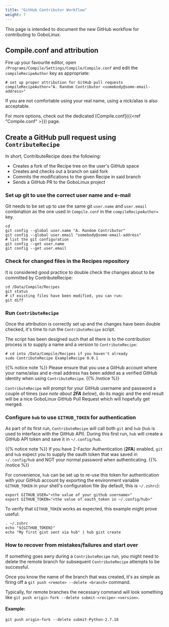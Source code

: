 ```yaml
---
title: "GitHub Contributor Workflow"
weight: 7
---
```


This page is intended to document the new GitHub workflow for contributing to
GoboLinux.

## Compile.conf and attribution

Fire up your favourite editor, open
`/Programs/Compile/Settings/Compile/Compile.conf` and edit the
`compileRecipeAuthor` key as appropriate:

```fish
# set up proper attribution for GitHub pull requests
compileRecipeAuthor="A. Random Contributor <somebody@some-email-address>"
```

If you are not comfortable using your real name, using a nick/alias is also
acceptable.

For more options, check out the dedicated
[Compile.conf]({{<ref "Compile.conf" >}}) page.

## Create a GitHub pull request using `ContributeRecipe`

In short, ContributeRecipe does the following:

-   Creates a fork of the Recipe tree on the user's GitHub space
-   Creates and checks out a branch on said fork
-   Commits the modifications to the given Recipe in said branch
-   Sends a GitHub PR to the GoboLinux project

### Set up git to use the correct user name and e-mail

Git needs to be set up to use the same git `user.name` and `user.email`
combination as the one used in `Compile.conf` in the `compileRecipeAuthor=` key.

```fish
cd
git config --global user.name "A. Random Contributor"
git config --global user.email "somebody@some-email-address"
# list the git configuration
git config --get user.name
git config --get user.email
```

### Check for changed files in the Recipes repository

It is considered good practice to double check the changes about to be committed
by ContributeRecipe:

```fish
cd /Data/Compile/Recipes
git status
# if existing files have been modified, you can run:
git diff
```

### Run `ContributeRecipe`

Once the attribution is correctly set up and the changes have been double
checked, it's time to run the `ContributeRecipe` script.

The script has been designed such that all there is to the contribution process
is to supply a name and a version to `ContributeRecipe`:

```fish
# cd into /Data/Compile/Recipes if you haven't already
sudo ContributeRecipe ExampleRecipe 0.0.1
```

{{% notice note %}} Please ensure that you use a GitHub account where your
name/alias and e-mail address has been added as a verified GitHub identity when
using `ContributeRecipe`. {{% /notice %}}

`ContributeRecipe` will prompt for your GitHub username and password a couple of
times (_see note about **2FA** below_), do its magic and the end result will be
a nice GoboLinux GitHub Pull Request which will hopefully get merged.

### Configure `hub` to use `GITHUB_TOKEN` for authentication

As part of its first run, `ContributeRecipe` will call both `git` and `hub`
(`hub` is used to interface with the GitHub API). During this first run, `hub`
will create a GitHub API token and save it in `~/.config/hub`.

{{% notice note %}} If you have 2-Factor Authentication (**2FA**) enabled, `git`
and `hub` expect you to supply the oauth token that was saved in `~/.config/hub`
and NOT your normal password when authenticating. {{% /notice %}}

For convenience, `hub` can be set up to re-use this token for authentication
with your GitHub account by exporting the environment variable `GITHUB_TOKEN` in
your shell's configuration file (by default, this is `~/.zshrc`):

```fish
export GITHUB_USER="<the value of your github username>"
export GITHUB_TOKEN="<the value of oauth_token in ~/.config/hub>"
```

To verify that `GITHUB_TOKEN` works as expected, this example might prove
useful:

```shell
. ~/.zshrc
echo "${GITHUB_TOKEN}"
echo "My first gist sent via hub" | hub gist create
```

### How to recover from mistakes/failures and start over

If something goes awry during a `ContributeRecipe` run, you might need to delete
the remote branch for subsequent `ContributeRecipe` attempts to be successful.

Once you know the name of the branch that was created, it's as simple as firing
off a `git push <remote> --delete <branch>` command.

Typically, for remote branches the necessary command will look something like
`git push origin-fork --delete submit-<recipe>-<version>`.

#### Example:

`git push origin-fork --delete submit-Python-2.7.18`
